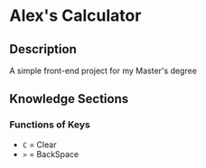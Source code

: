 # Alex's Calculator

## Description
A simple front-end project for my Master's degree
## Knowledge Sections
### Functions of Keys
- `C` = Clear
-  `>` = BackSpace
